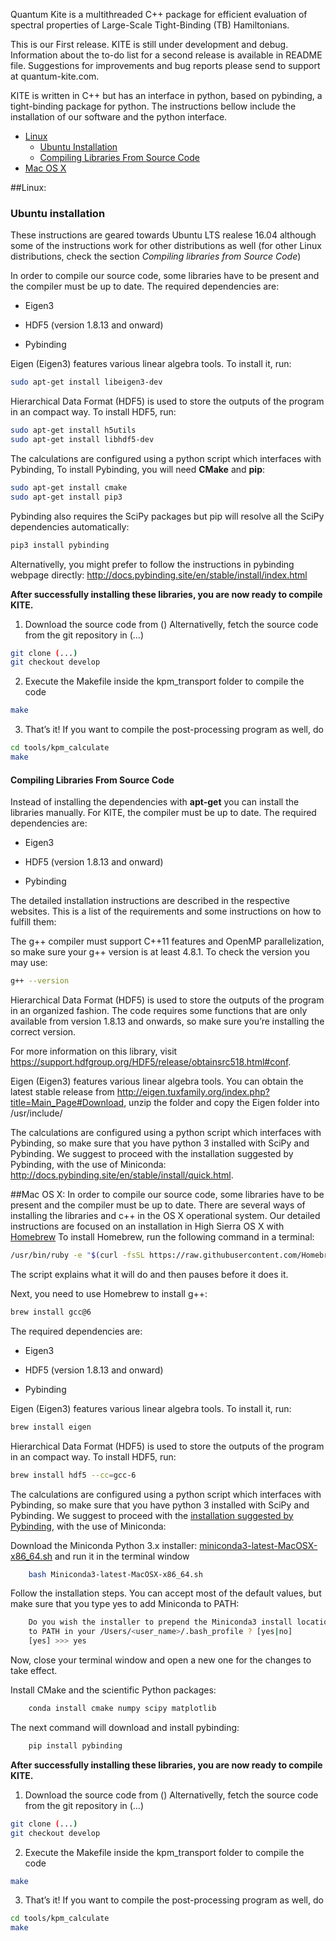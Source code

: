 Quantum Kite is a multithreaded C++ package for efficient evaluation of spectral properties of Large-Scale Tight-Binding (TB) Hamiltonians.
 
This is our First release. KITE is still under development and debug. Information about the to-do list for a second release is available in README file. Suggestions for improvements and bug reports please send to support at quantum-kite.com.

KITE is written in C++ but has an interface in python, based on pybinding, a tight-binding package for python. The instructions bellow include the installation of our software and the python interface.

- [Linux](#linux)
	- [Ubuntu Installation](#ubuntu-installation)
	- [Compiling Libraries From Source Code](#compiling-libraries-from-source-code)
- [Mac OS X](#mac-os-x)	


##Linux:

### Ubuntu installation

These instructions are geared towards Ubuntu LTS realese 16.04 although some of the instructions work for other distributions as well (for other Linux distributions, check the section *Compiling libraries from Source Code*)

In order to compile our source code, some libraries have to be present and the compiler must be up to date. The required dependencies are:

* Eigen3

* HDF5 (version 1.8.13 and onward) 

* Pybinding

Eigen (Eigen3) features various linear algebra tools. To install it, run:
~~~bash
sudo apt-get install libeigen3-dev
~~~

Hierarchical Data Format (HDF5) is used to store the outputs of the program in an compact way. To install HDF5, run:
~~~bash
sudo apt-get install h5utils
sudo apt-get install libhdf5-dev
~~~

The calculations are configured using a python script which interfaces with Pybinding, To install Pybinding, you will need **CMake**  and **pip**:
~~~bash
sudo apt-get install cmake
sudo apt-get install pip3
~~~
Pybinding also requires the SciPy packages but  pip will resolve all the SciPy dependencies automatically:
~~~bash
pip3 install pybinding
~~~

Alternativelly, you might prefer to follow the instructions in pybinding webpage directly:
http://docs.pybinding.site/en/stable/install/index.html

**After successfully installing these libraries, you are now ready to compile KITE.**


1. Download the source code from () 
Alternativelly, fetch the source code from the git repository in (…)
~~~bash
git clone (...)
git checkout develop
~~~
2. Execute the Makefile inside the kpm_transport folder to compile the code
~~~bash
make
~~~
3. That’s it! If you want to compile the post-processing program as well, do
~~~bash
cd tools/kpm_calculate
make
~~~
#### Compiling Libraries From Source Code

Instead of installing the dependencies with **apt-get** you can install the libraries manually. For KITE, the compiler must be up to date. The required dependencies are:

* Eigen3

* HDF5 (version 1.8.13 and onward) 

* Pybinding


The detailed installation instructions are described in the respective websites. This is a list of the requirements and some instructions on how to fulfill them:

The g++ compiler must support C++11 features and OpenMP parallelization, so make sure your g++ version is at least 4.8.1. To check the version you may use:
~~~bash
g++ --version
~~~
Hierarchical Data Format (HDF5) is used to store the outputs of the program in an organized fashion. The code requires some functions that are only available from version 1.8.13 and onwards, so make sure you’re installing the correct version.

For more information on this library, visit https://support.hdfgroup.org/HDF5/release/obtainsrc518.html#conf.

 

Eigen (Eigen3) features various linear algebra tools.  You can obtain the latest stable release from http://eigen.tuxfamily.org/index.php?title=Main_Page#Download, unzip the folder and copy the Eigen folder into /usr/include/

The calculations are configured using a python script which interfaces with Pybinding, so make sure that you have python 3 installed with SciPy and Pybinding. We suggest to proceed with the installation suggested by Pybinding, with the use of Miniconda:
http://docs.pybinding.site/en/stable/install/quick.html.

##Mac OS X:
In order to compile our source code, some libraries have to be present and the compiler must be up to date. There are several ways of installing the libraries and c++ in the OS X operational system. Our detailed instructions are focused on an installation in High Sierra OS X with [Homebrew](https://brew.sh/)
To install Homebrew, run the following command in a terminal:
~~~bash
/usr/bin/ruby -e "$(curl -fsSL https://raw.githubusercontent.com/Homebrew/install/master/install)"
~~~

The script explains what it will do and then pauses before it does it.

Next, you need to use Homebrew to install g++:

~~~bash
brew install gcc@6
~~~

The required dependencies are:

* Eigen3

* HDF5 (version 1.8.13 and onward) 

* Pybinding

Eigen (Eigen3) features various linear algebra tools. To install it, run:

~~~bash
brew install eigen
~~~

Hierarchical Data Format (HDF5) is used to store the outputs of the program in an compact way. To install HDF5, run:
~~~bash
brew install hdf5 --cc=gcc-6
~~~
The calculations are configured using a python script which interfaces with Pybinding, so make sure that you have python 3 installed with SciPy and Pybinding. We suggest to proceed with the  [installation suggested by Pybinding](http://docs.pybinding.site/en/stable/install/quick.html), with the use of Miniconda:


 Download the Miniconda Python 3.x installer: [miniconda3-latest-MacOSX-x86_64.sh](https://repo.continuum.io/miniconda/Miniconda3-latest-MacOSX-x86_64.sh) and run it in the terminal window

~~~bash
    bash Miniconda3-latest-MacOSX-x86_64.sh
~~~
 Follow the installation steps. You can accept most of the default values, but make sure that you type yes to add Miniconda to PATH:
~~~bash
    Do you wish the installer to prepend the Miniconda3 install location
    to PATH in your /Users/<user_name>/.bash_profile ? [yes|no]
    [yes] >>> yes
~~~
Now, close your terminal window and open a new one for the changes to take effect.

 Install CMake and the scientific Python packages:
~~~bash
    conda install cmake numpy scipy matplotlib
~~~
 The next command will download and install pybinding:
~~~bash
    pip install pybinding
~~~
**After successfully installing these libraries, you are now ready to compile KITE.**


1. Download the source code from () 
Alternativelly, fetch the source code from the git repository in (…)
~~~bash
git clone (...)
git checkout develop
~~~
2. Execute the Makefile inside the kpm_transport folder to compile the code
~~~bash
make
~~~
3. That’s it! If you want to compile the post-processing program as well, do
~~~bash
cd tools/kpm_calculate
make

